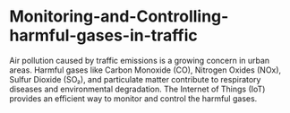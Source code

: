# Monitoring-and-Controlling-harmful-gases-in-traffic
Air pollution caused by traffic emissions is a growing concern in urban areas. Harmful gases like Carbon Monoxide (CO), Nitrogen Oxides (NOx), Sulfur Dioxide (SO₂), and particulate matter contribute to respiratory diseases and environmental degradation. The Internet of Things (IoT) provides an efficient way to monitor and control the harmful gases.

